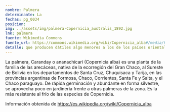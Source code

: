 ```yaml
---
nombre: Palmera
determinante: La
fechas: pg_0034
posicion: 
img: ../assets/img/palmera-Copernicia_australis_1892.jpg
lnk: palmera
fuente: Wikimedia Commons
fuente_url: https://commons.wikimedia.org/wiki/Copernicia_alba#/media/File:Copernicia_australis_1892.jpg
detalle: que producen dátiles algo menores a los de los países orientales
---
```


<p>La palmera, Caranday o ananachícarí (Copernicia alba) es una planta de la familia de las arecáceas, nativa de la ecorregión del Gran Chaco, al Sureste de Bolivia en los departamentos de Santa Cruz, Chuquisaca y Tarija, en las provincias argentinas de Formosa, Chaco, Corrientes, Santa Fe y Salta, y el Chaco paraguayo. De rápida germinación y abundante en forma silvestre, se aprovecha poco en jardinería frente a otras palmeras de la zona. Es la más resistente al frío de las especies de Copernicia.</p>
<p>Información obtenida de <a href="https://es.wikipedia.org/wiki/Copernicia_alba" target="_blank">https://es.wikipedia.org/wiki/Copernicia_alba</a></p>


